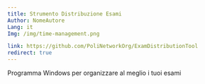 ```yaml
---
title: Strumento Distribuzione Esami
Author: NomeAutore
Lang: it
Img: /img/time-management.png

link: https://github.com/PoliNetworkOrg/ExamDistributionTool
redirect: true
---
```

Programma Windows per organizzare al meglio i tuoi esami
